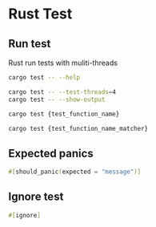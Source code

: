 # Rust Test

## Run test

Rust run tests with muliti-threads

```sh
cargo test -- --help

cargo test -- --test-threads=4
cargo test -- --show-output

cargo test {test_function_name}

cargo test {test_function_name_matcher}
```

## Expected panics

```rust
#[should_panic(expected = "message")]
```

## Ignore test

```rust
#[ignore]
```
